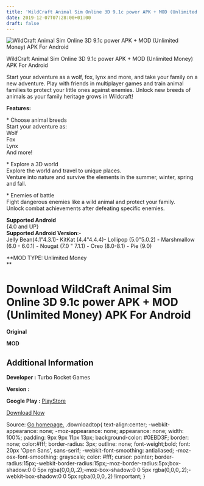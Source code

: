 ```yaml
---
title: 'WildCraft Animal Sim Online 3D 9.1c power APK + MOD (Unlimited Money) APK For Android'
date: 2019-12-07T07:28:00+01:00
draft: false
---
```


![WildCraft Animal Sim Online 3D 9.1c power APK + MOD (Unlimited Money) APK For Android](https://apkhome.net/wp-content/themes/APK-Home-Latest-123/images/noapk.png "WildCraft Animal Sim Online 3D 9.1c power APK + MOD (Unlimited Money) APK For Android")

  

WildCraft Animal Sim Online 3D 9.1c power APK + MOD (Unlimited Money) APK For Android

Start your adventure as a wolf, fox, lynx and more, and take your family on a new adventure. Play with friends in multiplayer games and train animal families to protect your little ones against enemies. Unlock new breeds of animals as your family heritage grows in Wildcraft!

**Features:**

\* Choose animal breeds  
Start your adventure as:  
Wolf  
Fox  
Lynx  
And more!

\* Explore a 3D world  
Explore the world and travel to unique places.  
Venture into nature and survive the elements in the summer, winter, spring and fall.

\* Enemies of battle  
Fight dangerous enemies like a wild animal and protect your family.  
Unlock combat achievements after defeating specific enemies.

**Supported Android**  
{4.0 and UP}  
**Supported Android Version**:-  
Jelly Bean(4.1"4.3.1)- KitKat (4.4"4.4.4)- Lollipop (5.0"5.0.2) - Marshmallow (6.0 - 6.0.1) - Nougat (7.0 " 7.1.1) - Oreo (8.0-8.1) - Pie (9.0)

**MOD TYPE: Unlimited Money  
**

Download WildCraft Animal Sim Online 3D 9.1c power APK + MOD (Unlimited Money) APK For Android
==============================================================================================

**Original**

**MOD**

Additional Information
----------------------

**Developer :** Turbo Rocket Games

**Version :**

**Google Play :** [PlayStore](https://play.google.com/store/apps/details?id=com.turborocketgames.wildcraft)

  

[Download Now](https://store4app.co/post/wildcraft-animal-sim-online-3d-9-1c-power-apk-mod-unlimited-money-apk-for-android_1575693863)

  
Source: [Go homepage.](https://store4app.co/post/wildcraft-animal-sim-online-3d-9-1c-power-apk-mod-unlimited-money-apk-for-android_1575693863) .downloadtop{ text-align:center; -webkit-appearance: none; -moz-appearance: none; appearance: none; width: 100%; padding: 9px 9px 11px 13px; background-color: #0EBD3F; border: none; color:#fff; border-radius: 3px; outline: none; font-weight;bold; font: 20px 'Open Sans', sans-serif; -webkit-font-smoothing: antialiased; -moz-osx-font-smoothing: grayscale; color: #fff; cursor: pointer; border-radius:15px;-webkit-border-radius:15px;-moz-border-radius:5px;box-shadow:0 0 5px rgba(0,0,0,.2);-moz-box-shadow:0 0 5px rgba(0,0,0,.2);-webkit-box-shadow:0 0 5px rgba(0,0,0,.2) !important; }